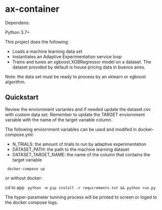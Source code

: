 # ax-container

Dependens:

Python 3.7+

This project does the following:
- Loads a machine learning data set
- Instantiates an Adaptive Experimentation service loop
- Trains and tunes an xgboost.XGBRegressor model on a dataset. The dataset provided by default is house pricing data in buenos aires.

Note: the data set must be ready to process by an sklearn or xgboost algorithm.

## Quickstart

Review the enviornment varianles and if needed update the dataset.csv with custom data set. Remember to update the TARGET enviornment variable with the name of the target variable column.

The following enviornment variables can be used and modifed in docker-compose.yml:
 - N_TRIALS: the amount of trials to run by adaptive experimentation
 - DATASET_PATH: the path to the machine learning dataset
 - DATASET_TARGET_NAME: the name of the column that contains the target variable

``` docker-compose up```

or without docker:

cd to app
``` python -m pip install -r requirements.txt && python run.py```

The hyper-parameter tunining process will be printed to screen or loged to the docker compose logs.